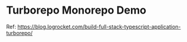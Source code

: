 # Turborepo Monorepo Demo

Ref: https://blog.logrocket.com/build-full-stack-typescript-application-turborepo/
